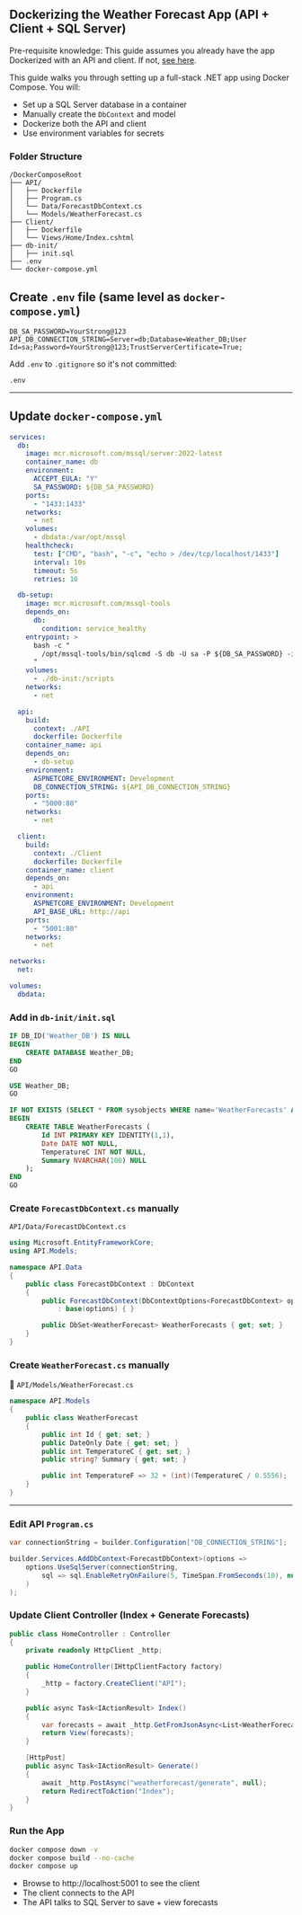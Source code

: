 ## Dockerizing the Weather Forecast App (API + Client + SQL Server)

Pre-requisite knowledge: This guide assumes you already have the app Dockerized with an API and client. If not, [see here](../Guides//DockerizingWithoutSql.md).

This guide walks you through setting up a full-stack .NET app using Docker Compose. You will:
- Set up a SQL Server database in a container
- Manually create the `DbContext` and model
- Dockerize both the API and client
- Use environment variables for secrets


### Folder Structure

```
/DockerComposeRoot
├── API/
│   ├── Dockerfile
│   ├── Program.cs
│   └── Data/ForecastDbContext.cs
│   └── Models/WeatherForecast.cs
├── Client/
│   ├── Dockerfile
│   └── Views/Home/Index.cshtml
├── db-init/
│   ├── init.sql
├── .env
└── docker-compose.yml
```

## Create `.env` file (same level as `docker-compose.yml`)

```env
DB_SA_PASSWORD=YourStrong@123
API_DB_CONNECTION_STRING=Server=db;Database=Weather_DB;User Id=sa;Password=YourStrong@123;TrustServerCertificate=True;
```

Add `.env` to `.gitignore` so it's not committed:
```
.env
```

---

## Update `docker-compose.yml`

```yaml
services:
  db:
    image: mcr.microsoft.com/mssql/server:2022-latest
    container_name: db
    environment:
      ACCEPT_EULA: "Y"
      SA_PASSWORD: ${DB_SA_PASSWORD}
    ports:
      - "1433:1433"
    networks:
      - net
    volumes:
      - dbdata:/var/opt/mssql
    healthcheck:
      test: ["CMD", "bash", "-c", "echo > /dev/tcp/localhost/1433"]
      interval: 10s
      timeout: 5s
      retries: 10

  db-setup:
    image: mcr.microsoft.com/mssql-tools
    depends_on:
      db:
        condition: service_healthy
    entrypoint: >
      bash -c "
        /opt/mssql-tools/bin/sqlcmd -S db -U sa -P ${DB_SA_PASSWORD} -i /scripts/init.sql
      "
    volumes:
      - ./db-init:/scripts
    networks:
      - net

  api:
    build:
      context: ./API
      dockerfile: Dockerfile
    container_name: api
    depends_on:
      - db-setup
    environment:
      ASPNETCORE_ENVIRONMENT: Development
      DB_CONNECTION_STRING: ${API_DB_CONNECTION_STRING}
    ports:
      - "5000:80"
    networks:
      - net

  client:
    build:
      context: ./Client
      dockerfile: Dockerfile
    container_name: client
    depends_on:
      - api
    environment:
      ASPNETCORE_ENVIRONMENT: Development
      API_BASE_URL: http://api
    ports:
      - "5001:80"
    networks:
      - net

networks:
  net:

volumes:
  dbdata:

```

### Add in `db-init/init.sql`

```sql
IF DB_ID('Weather_DB') IS NULL
BEGIN
    CREATE DATABASE Weather_DB;
END
GO

USE Weather_DB;
GO

IF NOT EXISTS (SELECT * FROM sysobjects WHERE name='WeatherForecasts' AND xtype='U')
BEGIN
    CREATE TABLE WeatherForecasts (
        Id INT PRIMARY KEY IDENTITY(1,1),
        Date DATE NOT NULL,
        TemperatureC INT NOT NULL,
        Summary NVARCHAR(100) NULL
    );
END
GO
```

### Create `ForecastDbContext.cs` manually

`API/Data/ForecastDbContext.cs`

```csharp
using Microsoft.EntityFrameworkCore;
using API.Models;

namespace API.Data
{
    public class ForecastDbContext : DbContext
    {
        public ForecastDbContext(DbContextOptions<ForecastDbContext> options)
            : base(options) { }

        public DbSet<WeatherForecast> WeatherForecasts { get; set; }
    }
}
```

### Create `WeatherForecast.cs` manually

📄 `API/Models/WeatherForecast.cs`

```csharp
namespace API.Models
{
    public class WeatherForecast
    {
        public int Id { get; set; }
        public DateOnly Date { get; set; }
        public int TemperatureC { get; set; }
        public string? Summary { get; set; }

        public int TemperatureF => 32 + (int)(TemperatureC / 0.5556);
    }
}
```

---

### Edit API `Program.cs`

```csharp
var connectionString = builder.Configuration["DB_CONNECTION_STRING"];

builder.Services.AddDbContext<ForecastDbContext>(options =>
    options.UseSqlServer(connectionString,
        sql => sql.EnableRetryOnFailure(5, TimeSpan.FromSeconds(10), null)
    )
);
```

### Update Client Controller (Index + Generate Forecasts)

```csharp
public class HomeController : Controller
{
    private readonly HttpClient _http;

    public HomeController(IHttpClientFactory factory)
    {
        _http = factory.CreateClient("API");
    }

    public async Task<IActionResult> Index()
    {
        var forecasts = await _http.GetFromJsonAsync<List<WeatherForecast>>("weatherforecast");
        return View(forecasts);
    }

    [HttpPost]
    public async Task<IActionResult> Generate()
    {
        await _http.PostAsync("weatherforecast/generate", null);
        return RedirectToAction("Index");
    }
}
```

### Run the App

```bash
docker compose down -v
docker compose build --no-cache
docker compose up
```

- Browse to http://localhost:5001 to see the client
- The client connects to the API
- The API talks to SQL Server to save + view forecasts
